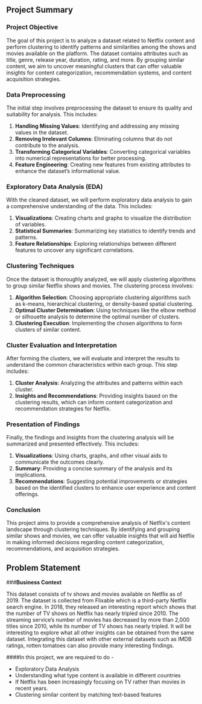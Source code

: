 ## **Project Summary**

### **Project Objective**

The goal of this project is to analyze a dataset related to Netflix content and perform clustering to identify patterns and similarities among the shows and movies available on the platform. The dataset contains attributes such as title, genre, release year, duration, rating, and more. By grouping similar content, we aim to uncover meaningful clusters that can offer valuable insights for content categorization, recommendation systems, and content acquisition strategies.

### **Data Preprocessing**

The initial step involves preprocessing the dataset to ensure its quality and suitability for analysis. This includes:

1. **Handling Missing Values**: Identifying and addressing any missing values in the dataset.
2. **Removing Irrelevant Columns**: Eliminating columns that do not contribute to the analysis.
3. **Transforming Categorical Variables**: Converting categorical variables into numerical representations for better processing.
4. **Feature Engineering**: Creating new features from existing attributes to enhance the dataset’s informational value.

### **Exploratory Data Analysis (EDA)**

With the cleaned dataset, we will perform exploratory data analysis to gain a comprehensive understanding of the data. This includes:

1. **Visualizations**: Creating charts and graphs to visualize the distribution of variables.
2. **Statistical Summaries**: Summarizing key statistics to identify trends and patterns.
3. **Feature Relationships**: Exploring relationships between different features to uncover any significant correlations.

### **Clustering Techniques**

Once the dataset is thoroughly analyzed, we will apply clustering algorithms to group similar Netflix shows and movies. The clustering process involves:

1. **Algorithm Selection**: Choosing appropriate clustering algorithms such as k-means, hierarchical clustering, or density-based spatial clustering.
2. **Optimal Cluster Determination**: Using techniques like the elbow method or silhouette analysis to determine the optimal number of clusters.
3. **Clustering Execution**: Implementing the chosen algorithms to form clusters of similar content.

### **Cluster Evaluation and Interpretation**

After forming the clusters, we will evaluate and interpret the results to understand the common characteristics within each group. This step includes:

1. **Cluster Analysis**: Analyzing the attributes and patterns within each cluster.
2. **Insights and Recommendations**: Providing insights based on the clustering results, which can inform content categorization and recommendation strategies for Netflix.

### **Presentation of Findings**

Finally, the findings and insights from the clustering analysis will be summarized and presented effectively. This includes:

1. **Visualizations**: Using charts, graphs, and other visual aids to communicate the outcomes clearly.
2. **Summary**: Providing a concise summary of the analysis and its implications.
3. **Recommendations**: Suggesting potential improvements or strategies based on the identified clusters to enhance user experience and content offerings.

### **Conclusion**

This project aims to provide a comprehensive analysis of Netflix's content landscape through clustering techniques. By identifying and grouping similar shows and movies, we can offer valuable insights that will aid Netflix in making informed decisions regarding content categorization, recommendations, and acquisition strategies.

## **Problem Statement**

###**Business Context**

This dataset consists of tv shows and movies available on Netflix as of 2019. The dataset is collected from Flixable which is a third-party Netflix search engine. In 2018, they released an interesting report which shows that the number of TV shows on Netflix has nearly tripled since 2010. The streaming service’s number of movies has decreased by more than 2,000 titles since 2010, while its number of TV shows has nearly tripled. It will be interesting to explore what all other insights can be obtained from the same dataset. Integrating this dataset with other external datasets such as IMDB ratings, rotten tomatoes can also provide many interesting findings.

####In this project, we are required to do -

* Exploratory Data Analysis
* Understanding what type content is available in different countries
* If Netflix has been increasingly focusing on TV rather than movies in recent years.
* Clustering similar content by matching text-based features
